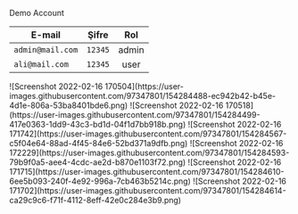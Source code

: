 Demo Account

| E-mail | Şifre | Rol |
| ------------- |:-------------:|:-------------:|
| ```admin@mail.com``` | ```12345``` | admin |
| ```ali@mail.com```| ```12345``` | user|


<p>
![Screenshot 2022-02-16 170504](https://user-images.githubusercontent.com/97347801/154284488-ec942b42-b45e-4d1e-806a-53ba8401bde6.png)
![Screenshot 2022-02-16 170518](https://user-images.githubusercontent.com/97347801/154284499-417e0363-1dd9-43c3-bd1d-04f1d7bb918b.png)
![Screenshot 2022-02-16 171742](https://user-images.githubusercontent.com/97347801/154284567-c5f04e64-88ad-4f45-84e6-52bd371a9dfb.png)
![Screenshot 2022-02-16 172229](https://user-images.githubusercontent.com/97347801/154284593-79b9f0a5-aee4-4cdc-ae2d-b870e1103f72.png)
![Screenshot 2022-02-16 171715](https://user-images.githubusercontent.com/97347801/154284610-6ee5b093-240f-4e92-996a-7cb463b5214c.png)
![Screenshot 2022-02-16 171702](https://user-images.githubusercontent.com/97347801/154284614-ca29c9c6-f71f-4112-8eff-42e0c284e3b9.png)
</p>
